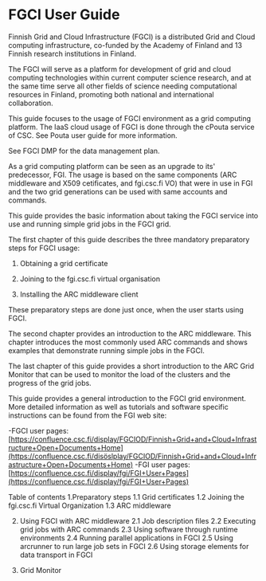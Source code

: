 # FGCI User Guide

Finnish Grid and Cloud Infrastructure (FGCI) is  a distributed Grid and Cloud computing infrastructure, 
co-funded by the Academy of Finland and 13 Finnish research institutions in Finland.

The FGCI will serve as a platform for development of grid and cloud computing technologies 
within current computer science research, and at the same time serve all other fields of 
science needing computational resources in Finland, promoting both national and international collaboration.

This guide focuses to the usage of FGCI environment as a grid computing platform. 
The IaaS cloud usage of FGCI is done through the cPouta service of CSC. See Pouta user guide for more information. 

See FGCI DMP for the data management plan.

As a grid computing platform can be seen as an upgrade to its' predecessor, FGI. 
The usage is based on the same components (ARC middleware and X509 cetificates, and fgi.csc.fi VO) that were in use in FGI and the two grid generations can be used with same accounts and commands.

This guide provides the basic information about taking the FGCI service into use and running simple grid jobs in the FGCI grid.

The first chapter of this guide describes the three mandatory preparatory steps for FGCI usage:

 1.  Obtaining a grid certificate

 2.  Joining to the fgi.csc.fi virtual organisation

 3.  Installing the ARC middleware client

These preparatory steps are done just once, when the user starts using FGCI.

The second chapter provides an introduction to the ARC middleware. This chapter introduces the most commonly used ARC commands and shows examples that demonstrate running simple jobs in the FGCI.

The last chapter of this guide provides a short introduction to the ARC Grid Monitor that can be used to monitor the load of the clusters and the progress of the grid jobs.

This guide provides a general introduction to the FGCI grid environment. More detailed information as well as tutorials and software specific instructions can be found from the FGI web site:

-FGCI user pages: [https://confluence.csc.fi/display/FGCIOD/Finnish+Grid+and+Cloud+Infrastructure+Open+Documents+Home](https://confluence.csc.fi/disöslplay/FGCIOD/Finnish+Grid+and+Cloud+Infrastructure+Open+Documents+Home)
-FGI user pages: [https://confluence.csc.fi/display/fgi/FGI+User+Pages](https://confluence.csc.fi/display/fgi/FGI+User+Pages)

 
Table of contents
1.Preparatory steps
1.1 Grid certificates
1.2 Joining the fgi.csc.fi Virtual Organization
1.3 ARC middleware

 
2. Using FGCI with ARC middleware
2.1 Job description files
2.2 Executing grid jobs with ARC commands
2.3 Using software through runtime environments
2.4 Running parallel applications in FGCI
2.5 Using arcrunner to run large job sets in FGCI
2.6 Using storage elements for data transport in FGCI

 
3. Grid Monitor
